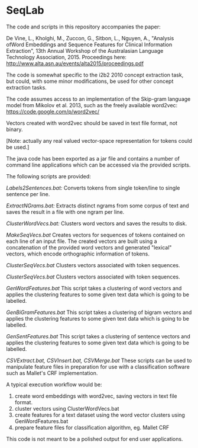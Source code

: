 # SeqLab

The code and scripts in this repository accompanies the paper:

De Vine, L., Kholghi, M., Zuccon, G., Sitbon, L., Nguyen, A., "Analysis ofWord Embeddings and Sequence Features for Clinical Information Extraction", 13th Annual Workshop of the Australasian Language Technology Association, 2015.
Proceedings here: http://www.alta.asn.au/events/alta2015/proceedings.pdf

The code is somewhat specific to the i2b2 2010 concept extraction task, but could, with some minor modifications, be used for other concept extraction tasks.

The code assumes access to an implementation of the Skip-gram language model from Mikolov et al. 2013, such as the freely available word2vec:
https://code.google.com/p/word2vec/

Vectors created with word2vec should be saved in text file format, not binary.

[Note: actually any real valued vector-space representation for tokens could be used.] 

The java code has been exported as a jar file and contains a number of command line applications which can be accessed via the provided scripts.


The following scripts are provided:


*Labels2Sentences.bat:*
Converts tokens from single token/line to single sentence per line.


*ExtractNGrams.bat:*
Extracts distinct ngrams from some corpus of text and saves the result in a file with one ngram per line.

*ClusterWordVecs.bat:*
Clusters word vectors and saves the results to disk.

*MakeSeqVecs.bat*
Creates vectors for sequences of tokens contained on each line of an input file. The created vectors are built using a concatenation of the provided word vectors and generated "lexical" vectors, which encode orthographic information of tokens.

*ClusterSeqVecs.bat*
Clusters vectors associated with token sequences.

*ClusterSeqVecs.bat*
Clusters vectors associated with token sequences.

*GenWordFeatures.bat*
This script takes a clustering of word vectors and applies the clustering features to some given text data which is going to be labelled.

*GenBiGramFeatures.bat*
This script takes a clustering of bigram vectors and applies the clustering features to some given text data which is going to be labelled.

*GenSentFeatures.bat*
This script takes a clustering of sentence vectors and applies the clustering features to some given text data which is going to be labelled.

*CSVExtract.bat, CSVInsert.bat, CSVMerge.bat*
These scripts can be used to manipulate feature files in preparation for use with a classification software such as Mallet's CRF implementation.



A typical execution workflow would be:

1) create word embeddings with word2vec, saving vectors in text file format.
2) cluster vectors using ClusterWordVecs.bat
3) create features for a text dataset using the word vector clusters using GenWordFeatures.bat
4) prepare feature files for classification algorithm, eg. Mallet CRF




This code is not meant to be a polished output for end user applications.



